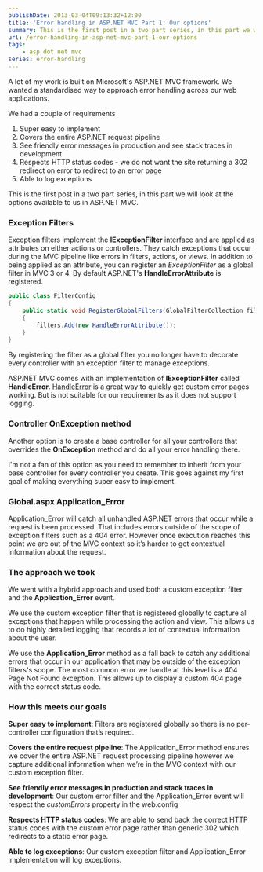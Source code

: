 ```yaml
---
publishDate: 2013-03-04T09:13:32+12:00
title: 'Error handling in ASP.NET MVC Part 1: Our options'
summary: This is the first post in a two part series, in this part we will look at the options available to us in ASP.NET MVC for Error Handling.
url: /error-handling-in-asp-net-mvc-part-1-our-options
tags:
    - asp dot net mvc
series: error-handling
---
```


A lot of my work is built on Microsoft's ASP.NET MVC framework. We wanted a standardised way to approach error handling across our web applications. 

We had a couple of requirements

1. Super easy to implement
2. Covers the entire ASP.NET request pipeline
3. See friendly error messages in production and see stack traces in development
4. Respects HTTP status codes - we do not want the site returning a 302 redirect on error to redirect to an error page
5. Able to log exceptions

This is the first post in a two part series, in this part we will look at the options available to us in ASP.NET MVC.

### Exception Filters

Exception filters implement the **IExceptionFilter** interface and are applied as attributes on either actions or controllers. They catch exceptions that occur during the MVC pipeline like errors in filters, actions, or views. 
In addition to being applied as an attribute, you can register an *ExceptionFilter* as a global filter in MVC 3 or 4. By default ASP.NET's **HandleErrorAttribute** is registered.

```csharp
public class FilterConfig
{
    public static void RegisterGlobalFilters(GlobalFilterCollection filters)
    {
        filters.Add(new HandleErrorAttribute());
    }
}
```

By registering the filter as a global filter you no longer have to decorate every controller with an exception filter to manage exceptions.

ASP.NET MVC comes with an implementation of **IExceptionFilter** called **HandleError**.
[HandleError](http://msdn.microsoft.com/en-us/library/system.web.mvc.handleerrorattribute.aspx "HandleErrorAttribute Class (System.Web.Mvc)") is a great way to quickly get custom error pages working. But is not suitable for our requirements as it does not support logging.

### Controller OnException method

Another option is to create a base controller for all your controllers that overrides the **OnException** method and do all your error handling there.

I'm not a fan of this option as you need to remember to inherit from your base controller for every controller you create. This goes against my first goal of making everything super easy to implement.

### Global.aspx Application_Error

Application_Error will catch all unhandled ASP.NET errors that occur while a request is been processed. That includes errors outside of the scope of exception filters such as a 404 error. However once execution reaches this point we are out of the MVC context so it’s harder to get contextual information about the request.

### The approach we took

We went with a hybrid approach and used both a custom exception filter and the **Application_Error** event.

We use the custom exception filter that is registered globally to capture all exceptions that happen while processing the action and view. This allows us to do highly detailed logging that records a lot of contextual information about the user.

We use the **Application_Error** method as a fall back to catch any additional errors that occur in our application that may be outside of the exception filters's scope. The most common error we handle at this level is a 404 Page Not Found exception. This allows up to display a custom 404 page with the correct status code.

### How this meets our goals

**Super easy to implement**: Filters are registered globally so there is no per-controller configuration that’s required.

**Covers the entire request pipeline**: The Application_Error method ensures we cover the entire ASP.NET request processing pipeline however we capture additional information when we’re in the MVC context with our custom exception filter.

**See friendly error messages in production and stack traces in development**: Our custom error filter and the Application_Error event will respect the *customErrors* property in the web.config 

**Respects HTTP status codes**: We are able to send back the correct HTTP status codes with the custom error page rather than generic 302 which redirects to a static error page.

**Able to log exceptions**: Our custom exception filter and Application_Error implementation will log exceptions.